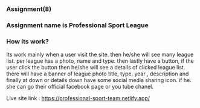 <h3>Assignment(8)</h3>

<h3>Assignment name is Professional Sport League</h3> 

<h3>How its work?</h3>

<p>Its work mainly when a user visit the site. then he/she will see many league list. per league has a photo, name and type. then lastly have a button, if the user click the button then he/she will see a details of clicked league list. there will have a banner of league photo title, type, year , description and finally at down or details down have some social media sharing icon. if he. she can go their official facebook page or you tube chanel.</p>

Live site link : https://professional-sport-team.netlify.app/



